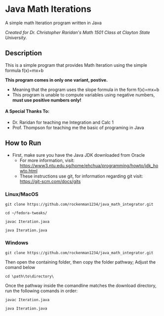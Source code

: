 # Java Math Iterations
A simple math Iteration program written in Java

*Created for Dr. Christopher Raridan's Math 1501 Class at Clayton State University.*

## Description
This is a simple program that provides Math Iteration using the simple formula f(x)=mx+b

**This program comes in only one variant, postive.**

- Meaning that the program uses the slope formula in the form f(x)=mx+b
- This program is unable to compute variables using negative numbers, **must use positive numbers only!**


#### A Special Thanks To:
- Dr. Raridan for teaching me Integration and Calc 1
- Prof. Thompson for teaching me the basic of programing in Java


## How to Run
- First, make sure you have the Java JDK downloaded from Oracle
  - For more information, visit: https://www3.ntu.edu.sg/home/ehchua/programming/howto/jdk_howto.html
  - These instructions use git, for information regarding git visit: https://git-scm.com/docs/gits
  
  
### Linux/MacOS 
```
git clone https://github.com/rockenman1234/java_math_integrator.git

cd ~/fedora-tweaks/

javac Iteration.java

java Iteration.java
```

### Windows
```
git clone https://github.com/rockenman1234/java_math_integrator.git
```

Then open the containing folder, then copy the folder pathway; Adjust the comand below

```
cd \path\to\directory\
```

Once the pathway inside the comandline matches the download directory, run the following comands in order:
```
javac Iteration.java

java Iteration.java
```
